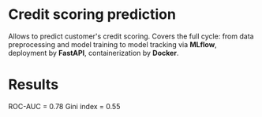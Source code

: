 # Credit scoring prediction
Allows to predict customer's credit scoring.
Covers the full cycle: from data preprocessing and model training to model tracking via **MLflow**, deployment by **FastAPI**, containerization by **Docker**.


# Results
ROC-AUC = 0.78
Gini index = 0.55

